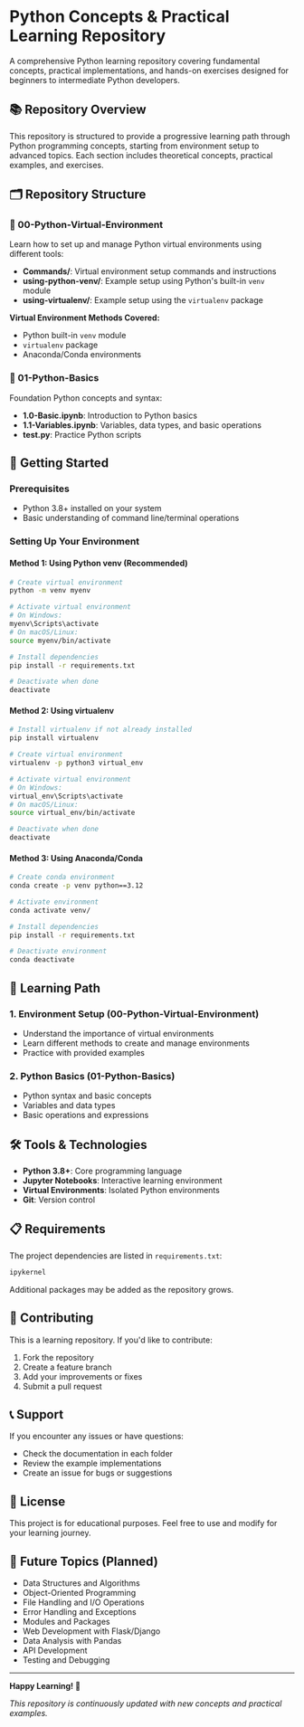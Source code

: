 # Python Concepts & Practical Learning Repository

A comprehensive Python learning repository covering fundamental concepts, practical implementations, and hands-on exercises designed for beginners to intermediate Python developers.

## 📚 Repository Overview

This repository is structured to provide a progressive learning path through Python programming concepts, starting from environment setup to advanced topics. Each section includes theoretical concepts, practical examples, and exercises.

## 🗂️ Repository Structure

### 📁 00-Python-Virtual-Environment

Learn how to set up and manage Python virtual environments using different tools:

- **Commands/**: Virtual environment setup commands and instructions
- **using-python-venv/**: Example setup using Python's built-in `venv` module
- **using-virtualenv/**: Example setup using the `virtualenv` package

**Virtual Environment Methods Covered:**

- Python built-in `venv` module
- `virtualenv` package
- Anaconda/Conda environments

### 📁 01-Python-Basics

Foundation Python concepts and syntax:

- **1.0-Basic.ipynb**: Introduction to Python basics
- **1.1-Variables.ipynb**: Variables, data types, and basic operations
- **test.py**: Practice Python scripts

## 🚀 Getting Started

### Prerequisites

- Python 3.8+ installed on your system
- Basic understanding of command line/terminal operations

### Setting Up Your Environment

#### Method 1: Using Python venv (Recommended)

```bash
# Create virtual environment
python -m venv myenv

# Activate virtual environment
# On Windows:
myenv\Scripts\activate
# On macOS/Linux:
source myenv/bin/activate

# Install dependencies
pip install -r requirements.txt

# Deactivate when done
deactivate
```

#### Method 2: Using virtualenv

```bash
# Install virtualenv if not already installed
pip install virtualenv

# Create virtual environment
virtualenv -p python3 virtual_env

# Activate virtual environment
# On Windows:
virtual_env\Scripts\activate
# On macOS/Linux:
source virtual_env/bin/activate

# Deactivate when done
deactivate
```

#### Method 3: Using Anaconda/Conda

```bash
# Create conda environment
conda create -p venv python==3.12

# Activate environment
conda activate venv/

# Install dependencies
pip install -r requirements.txt

# Deactivate environment
conda deactivate
```

## 📖 Learning Path

### 1. Environment Setup (00-Python-Virtual-Environment)

- Understand the importance of virtual environments
- Learn different methods to create and manage environments
- Practice with provided examples

### 2. Python Basics (01-Python-Basics)

- Python syntax and basic concepts
- Variables and data types
- Basic operations and expressions

## 🛠️ Tools & Technologies

- **Python 3.8+**: Core programming language
- **Jupyter Notebooks**: Interactive learning environment
- **Virtual Environments**: Isolated Python environments
- **Git**: Version control

## 📋 Requirements

The project dependencies are listed in `requirements.txt`:

```txt
ipykernel
```

Additional packages may be added as the repository grows.

## 🤝 Contributing

This is a learning repository. If you'd like to contribute:

1. Fork the repository
2. Create a feature branch
3. Add your improvements or fixes
4. Submit a pull request

## 📞 Support

If you encounter any issues or have questions:

- Check the documentation in each folder
- Review the example implementations
- Create an issue for bugs or suggestions

## 📄 License

This project is for educational purposes. Feel free to use and modify for your learning journey.

## 🎯 Future Topics (Planned)

- Data Structures and Algorithms
- Object-Oriented Programming
- File Handling and I/O Operations
- Error Handling and Exceptions
- Modules and Packages
- Web Development with Flask/Django
- Data Analysis with Pandas
- API Development
- Testing and Debugging

---

**Happy Learning! 🐍**

*This repository is continuously updated with new concepts and practical examples.*
